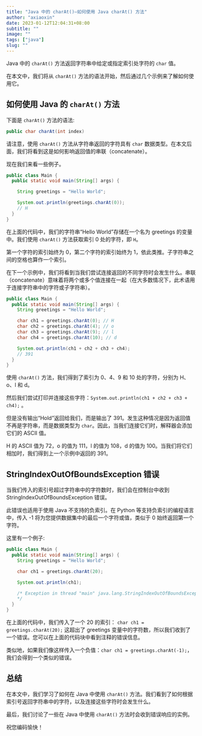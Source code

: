 ```yaml
---
title: "Java 中的 charAt()–如何使用 Java charAt() 方法"
author: "axiaoxin"
date: 2023-01-12T12:04:31+08:00
subtitle: ""
image: ""
tags: ["java"]
slug: ""
---
```


Java 中的 `charAt()` 方法返回字符串中给定或指定索引处字符的 `char` 值。

在本文中，我们将从 `charAt()` 方法的语法开始，然后通过几个示例来了解如何使用它。

## 如何使用 Java 的 `charAt()` 方法

下面是 `charAt()` 方法的语法:

```java
public char charAt(int index)
```

请注意，使用 `charAt()` 方法从字符串返回的字符具有 `char` 数据类型。在本文后面，我们将看到这是如何影响返回值的串联（concatenate）。

现在我们来看一些例子。

```java
public class Main {
  public static void main(String[] args) {

    String greetings = "Hello World";

    System.out.println(greetings.charAt(0));
    // H
  }
}
```

在上面的代码中，我们的字符串“Hello World”存储在一个名为 greetings 的变量中。我们使用 `charAt()` 方法获取索引 0 处的字符，即 `H`。

第一个字符的索引始终为 0，第二个字符的索引始终为 1，依此类推。子字符串之间的空格也算作一个索引。

在下一个示例中，我们将看到当我们尝试连接返回的不同字符时会发生什么。串联（concatenate）意味着将两个或多个值连接在一起（在大多数情况下，此术语用于连接字符串中的字符或子字符串）。

```java
public class Main {
  public static void main(String[] args) {
    String greetings = "Hello World";

    char ch1 = greetings.charAt(0); // H
    char ch2 = greetings.charAt(4); // o
    char ch3 = greetings.charAt(9); // l
    char ch4 = greetings.charAt(10); // d

    System.out.println(ch1 + ch2 + ch3 + ch4);
    // 391
  }
}
```

使用 `charAt()` 方法，我们得到了索引为 0、4、9 和 10 处的字符，分别为 H、o、l 和 d。

然后我们尝试打印并连接这些字符：`System.out.println(ch1 + ch2 + ch3 + ch4);` 。

但是没有输出“Hold”返回给我们，而是输出了 391。发生这种情况是因为返回值不再是字符串，而是数据类型为 `char`。因此，当我们连接它们时，解释器会添加它们的 ASCII 值。

H 的 ASCII 值为 72，o 的值为 111，l 的值为 108，d 的值为 100。当我们将它们相加时，我们得到上一个示例中返回的 391。

## StringIndexOutOfBoundsException 错误

当我们传入的索引号超过字符串中的字符数时，我们会在控制台中收到 StringIndexOutOfBoundsException 错误。

此错误也适用于使用 Java 不支持的负索引。在 Python 等支持负索引的编程语言中，传入 -1 将为您提供数据集中的最后一个字符或值，类似于 0 始终返回第一个字符。

这里有一个例子:

```java
public class Main {
  public static void main(String[] args) {
    String greetings = "Hello World";

    char ch1 = greetings.charAt(20);

    System.out.println(ch1);

    /* Exception in thread "main" java.lang.StringIndexOutOfBoundsException: String index out of range: 20
    */
  }
}
```

在上面的代码中，我们传入了一个 20 的索引： `char ch1 = greetings.charAt(20);` 这超出了 greetings 变量中的字符数，所以我们收到了一个错误。您可以在上面的代码块中看到注释的错误信息。

类似地，如果我们像这样传入一个负值：`char ch1 = greetings.charAt(-1);`，我们会得到一个类似的错误。

## 总结

在本文中，我们学习了如何在 Java 中使用 `charAt()` 方法。我们看到了如何根据索引号返回字符串中的字符，以及连接这些字符时会发生什么。

最后，我们讨论了一些在 Java 中使用 `charAt()` 方法时会收到错误响应的实例。

祝您编码愉快！
